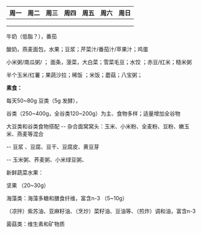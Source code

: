 | 周一 | 周二 | 周三 | 周四 | 周五 | 周六 | 周日 |
| ---- | ---- | ---- | ---- | ---- | ---- | ---- |
|      |      |      |      |      |      |      |
|      |      |      |      |      |      |      |
|      |      |      |      |      |      |      |

牛奶（低脂？），番茄  

酸奶，燕麦面包，水果；豆浆；芹菜汁/番茄汁/苹果汁；鸡蛋  

小米粥/南瓜粥/ ； 面条，菠菜，大白菜；雪菜毛豆；水饺 ；赤豆/红米；糙米粥       

半个玉米/红薯；果蔬沙拉；稀饭 ；米饭；蘑菇；八宝粥；  	



**素食：**  

每天50~80g 豆类（5g 发酵），      

谷类（250~400g，全谷类120~200g）为主、食物多样；适量增加全谷物  

大豆类和谷类食物搭配 -- 杂合面窝窝头：玉米、小米粉、全麦粉、豆粉、嫩玉米、燕麦等混合    

-- 豆浆 、豆腐、豆干、豆腐皮、黄豆芽    

-- 玉米粥、荞麦粥、小米绿豆粥、    

新鲜蔬菜水果：  

坚果 （20~30g）   

海藻类：海藻多糖和膳食纤维，富含n-3 （5~10g）     

（凉拌）紫苏油、亚麻籽油、（烹炒）菜籽油、豆油等、（煎炸）调和油，富含n-3    



菌菇类：维生素和矿物质    





  



